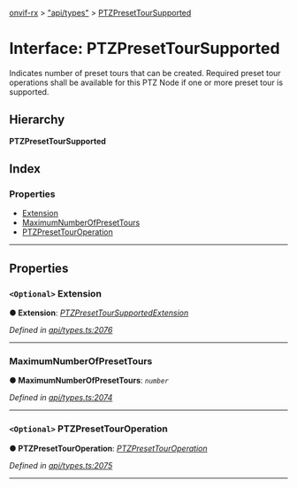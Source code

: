 [onvif-rx](../README.md) > ["api/types"](../modules/_api_types_.md) > [PTZPresetTourSupported](../interfaces/_api_types_.ptzpresettoursupported.md)

# Interface: PTZPresetTourSupported

Indicates number of preset tours that can be created. Required preset tour operations shall be available for this PTZ Node if one or more preset tour is supported.

## Hierarchy

**PTZPresetTourSupported**

## Index

### Properties

* [Extension](_api_types_.ptzpresettoursupported.md#extension)
* [MaximumNumberOfPresetTours](_api_types_.ptzpresettoursupported.md#maximumnumberofpresettours)
* [PTZPresetTourOperation](_api_types_.ptzpresettoursupported.md#ptzpresettouroperation)

---

## Properties

<a id="extension"></a>

### `<Optional>` Extension

**● Extension**: *[PTZPresetTourSupportedExtension](_api_types_.ptzpresettoursupportedextension.md)*

*Defined in [api/types.ts:2076](https://github.com/patrickmichalina/onvif-rx/blob/3ab1739/src/api/types.ts#L2076)*

___
<a id="maximumnumberofpresettours"></a>

###  MaximumNumberOfPresetTours

**● MaximumNumberOfPresetTours**: *`number`*

*Defined in [api/types.ts:2074](https://github.com/patrickmichalina/onvif-rx/blob/3ab1739/src/api/types.ts#L2074)*

___
<a id="ptzpresettouroperation"></a>

### `<Optional>` PTZPresetTourOperation

**● PTZPresetTourOperation**: *[PTZPresetTourOperation](_api_types_.ptzpresettoursupported.md#ptzpresettouroperation)*

*Defined in [api/types.ts:2075](https://github.com/patrickmichalina/onvif-rx/blob/3ab1739/src/api/types.ts#L2075)*

___

